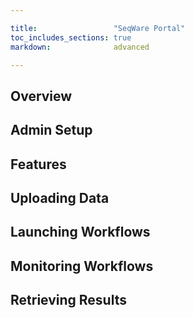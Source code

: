 ```yaml
---

title:                 "SeqWare Portal"
toc_includes_sections: true
markdown:              advanced

---
```



## Overview

## Admin Setup

## Features

## Uploading Data

## Launching Workflows

## Monitoring Workflows

## Retrieving Results

